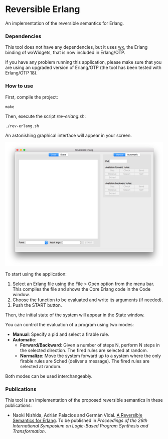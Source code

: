 # Reversible Erlang

An implementation of the reversible semantics for Erlang.

### Dependencies

This tool does not have any dependencies, but it uses [wx](http://erlang.org/doc/apps/wx/chapter.html), the Erlang binding of wxWidgets, that is now included in Erlang/OTP.

If you have any problem running this application, please make sure that you are using an upgraded version of Erlang/OTP (the tool has been tested with Erlang/OTP 18).

### How to use

First, compile the project:
```
make
```
Then, execute the script *rev-erlang.sh*:
```
./rev-erlang.sh
```
An astonishing graphical interface will appear in your screen.

![GUI screenshot](/docs/rev-erlang-init.png)

To start using the application:
 1. Select an Erlang file using the File > Open option from the menu bar.
    This compiles the file and shows the Core Erlang code in the Code window.
 2. Choose the function to be evaluated and write its arguments (if needed).
 3. Push the START button.

Then, the initial state of the system will appear in the State window.

You can control the evaluation of a program using two modes:
 * **Manual**: Specify a pid and select a firable rule.
 * **Automatic**:
    * **Forward/Backward**: Given a number of steps N, perform N steps in the selected direction. The fired rules are selected at random.
    * **Normalize**: Move the system forward up to a system where the only firable rules are Sched (deliver a message). The fired rules are selected at random.

Both modes can be used interchangeably.

### Publications

This tool is an implementation of the proposed reversible semantics in these publications:
  * Naoki Nishida, Adrián Palacios and Germán Vidal. [A Reversible Semantics for Erlang](http://users.dsic.upv.es/~gvidal/german/lopstr16b/paper.pdf). To be published in *Proceedings of the 26th International Symposium on
Logic-Based Program Synthesis and Transformation*.

[comment]: # (Add pages and year once published --, 2016, pages 28:1-28:18)
